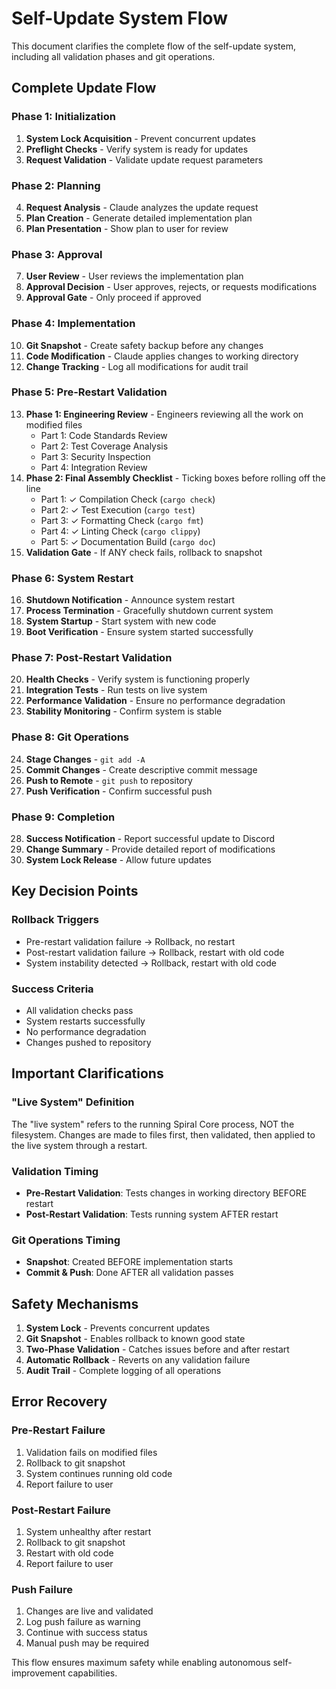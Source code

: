 # Self-Update System Flow

This document clarifies the complete flow of the self-update system, including all validation phases and git operations.

## Complete Update Flow

### Phase 1: Initialization

1. **System Lock Acquisition** - Prevent concurrent updates
2. **Preflight Checks** - Verify system is ready for updates
3. **Request Validation** - Validate update request parameters

### Phase 2: Planning

4. **Request Analysis** - Claude analyzes the update request
5. **Plan Creation** - Generate detailed implementation plan
6. **Plan Presentation** - Show plan to user for review

### Phase 3: Approval

7. **User Review** - User reviews the implementation plan
8. **Approval Decision** - User approves, rejects, or requests modifications
9. **Approval Gate** - Only proceed if approved

### Phase 4: Implementation

10. **Git Snapshot** - Create safety backup before any changes
11. **Code Modification** - Claude applies changes to working directory
12. **Change Tracking** - Log all modifications for audit trail

### Phase 5: Pre-Restart Validation

13. **Phase 1: Engineering Review** - Engineers reviewing all the work on modified files
    - Part 1: Code Standards Review
    - Part 2: Test Coverage Analysis
    - Part 3: Security Inspection
    - Part 4: Integration Review
14. **Phase 2: Final Assembly Checklist** - Ticking boxes before rolling off the line
    - Part 1: ✓ Compilation Check (`cargo check`)
    - Part 2: ✓ Test Execution (`cargo test`)
    - Part 3: ✓ Formatting Check (`cargo fmt`)
    - Part 4: ✓ Linting Check (`cargo clippy`)
    - Part 5: ✓ Documentation Build (`cargo doc`)
15. **Validation Gate** - If ANY check fails, rollback to snapshot

### Phase 6: System Restart

16. **Shutdown Notification** - Announce system restart
17. **Process Termination** - Gracefully shutdown current system
18. **System Startup** - Start system with new code
19. **Boot Verification** - Ensure system started successfully

### Phase 7: Post-Restart Validation

20. **Health Checks** - Verify system is functioning properly
21. **Integration Tests** - Run tests on live system
22. **Performance Validation** - Ensure no performance degradation
23. **Stability Monitoring** - Confirm system is stable

### Phase 8: Git Operations

24. **Stage Changes** - `git add -A`
25. **Commit Changes** - Create descriptive commit message
26. **Push to Remote** - `git push` to repository
27. **Push Verification** - Confirm successful push

### Phase 9: Completion

28. **Success Notification** - Report successful update to Discord
29. **Change Summary** - Provide detailed report of modifications
30. **System Lock Release** - Allow future updates

## Key Decision Points

### Rollback Triggers

- Pre-restart validation failure → Rollback, no restart
- Post-restart validation failure → Rollback, restart with old code
- System instability detected → Rollback, restart with old code

### Success Criteria

- All validation checks pass
- System restarts successfully
- No performance degradation
- Changes pushed to repository

## Important Clarifications

### "Live System" Definition

The "live system" refers to the running Spiral Core process, NOT the filesystem. Changes are made to files first, then validated, then applied to the live system through a restart.

### Validation Timing

- **Pre-Restart Validation**: Tests changes in working directory BEFORE restart
- **Post-Restart Validation**: Tests running system AFTER restart

### Git Operations Timing

- **Snapshot**: Created BEFORE implementation starts
- **Commit & Push**: Done AFTER all validation passes

## Safety Mechanisms

1. **System Lock** - Prevents concurrent updates
2. **Git Snapshot** - Enables rollback to known good state
3. **Two-Phase Validation** - Catches issues before and after restart
4. **Automatic Rollback** - Reverts on any validation failure
5. **Audit Trail** - Complete logging of all operations

## Error Recovery

### Pre-Restart Failure

1. Validation fails on modified files
2. Rollback to git snapshot
3. System continues running old code
4. Report failure to user

### Post-Restart Failure

1. System unhealthy after restart
2. Rollback to git snapshot
3. Restart with old code
4. Report failure to user

### Push Failure

1. Changes are live and validated
2. Log push failure as warning
3. Continue with success status
4. Manual push may be required

This flow ensures maximum safety while enabling autonomous self-improvement capabilities.
